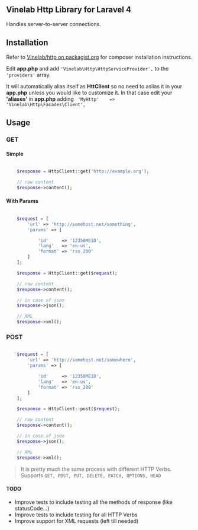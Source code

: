 ## Vinelab Http Library for Laravel 4

Handles server-to-server connections.

## Installation
Refer to [Vinelab/http on packagist.org](https://packagist.org/search/?q=vinelab%2Fhttp) for composer installation instructions.

Edit **app.php** and add ```'Vinelab\Http\HttpServiceProvider',``` to the ```'providers'``` array.

It will automatically alias itself as **HttClient** so no need to aslias it in your **app.php** unless you would like to customize it. In that case edit your **'aliases'** in **app.php** adding ``` 'MyHttp'	  => 'Vinelab\Http\Facades\Client',```

## Usage

### GET

#### Simple

```php

	$response = HttpClient::get('http://example.org');

	// raw content
	$response->content();

```

#### With Params

```php

	$request = [
		'url' => 'http://somehost.net/something',
		'params' => [

			'id'     => '12350ME1D',
			'lang'   => 'en-us',
			'format' => 'rss_200'
		]
	];

	$response = HttpClient::get($request);

	// raw content
	$response->content();

	// in case of json
	$response->json();

	// XML
	$response->xml();

```

### POST

```php

	$request = [
		'url' => 'http://somehost.net/somewhere',
		'params' => [

			'id'     => '12350ME1D',
			'lang'   => 'en-us',
			'format' => 'rss_200'
		]
	];

	$response = HttpClient::post($request);

	// raw content
	$response->content();

	// in case of json
	$response->json();

	// XML
	$response->xml();
```

> It is pretty much the same process with different HTTP Verbs. Supports ``` GET, POST, PUT, DELETE, PATCH, OPTIONS, HEAD ```

#### TODO
- Improve tests to include testing all the methods of response (like statusCode...)
- Improve tests to include testing for all HTTP Verbs
- Improve support for XML requests (left till needed)